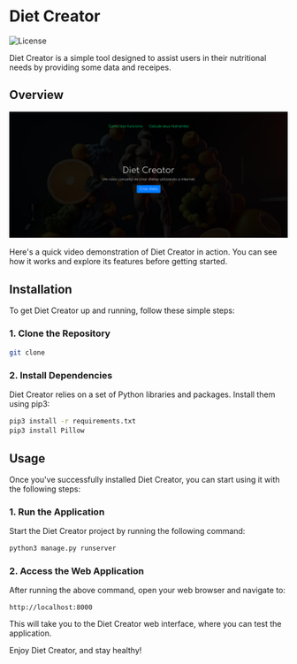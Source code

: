 # Diet Creator

![License](https://img.shields.io/github/license/ORobsonJr/diet_creator)

Diet Creator is a simple tool designed to assist users in their nutritional needs by providing some data and receipes.

## Overview

[![Watch the Diet Creator in Action](img/diet.png)](img/deploy.mp4)

Here's a quick video demonstration of Diet Creator in action. You can see how it works and explore its features before getting started.

## Installation

To get Diet Creator up and running, follow these simple steps:

### 1. Clone the Repository

```bash
git clone 
```

### 2. Install Dependencies

Diet Creator relies on a set of Python libraries and packages. Install them using pip3:

```bash
pip3 install -r requirements.txt
pip3 install Pillow
```

## Usage

Once you've successfully installed Diet Creator, you can start using it with the following steps:

### 1. Run the Application

Start the Diet Creator project by running the following command:

```bash
python3 manage.py runserver
```

### 2. Access the Web Application

After running the above command, open your web browser and navigate to:

```
http://localhost:8000
```

This will take you to the Diet Creator web interface, where you can test the application.


Enjoy Diet Creator, and stay healthy!